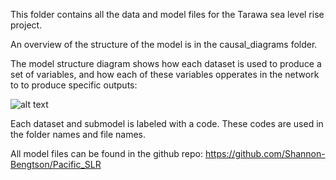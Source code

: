 This folder contains all the data and model files for the Tarawa sea level rise project.

An overview of the structure of the model is in the causal_diagrams folder.

The model structure diagram shows how each dataset is used to produce a set of variables, and how each of these variables opperates in the network to to produce specific outputs:

![alt text](https://github.com/Shannon-Bengtson/Pacific_SLR/blob/master/Causal_diagrams/Model_overview.png)

Each dataset and submodel is labeled with a code. These codes are used in the folder names and file names.

All model files can be found in the github repo: https://github.com/Shannon-Bengtson/Pacific_SLR